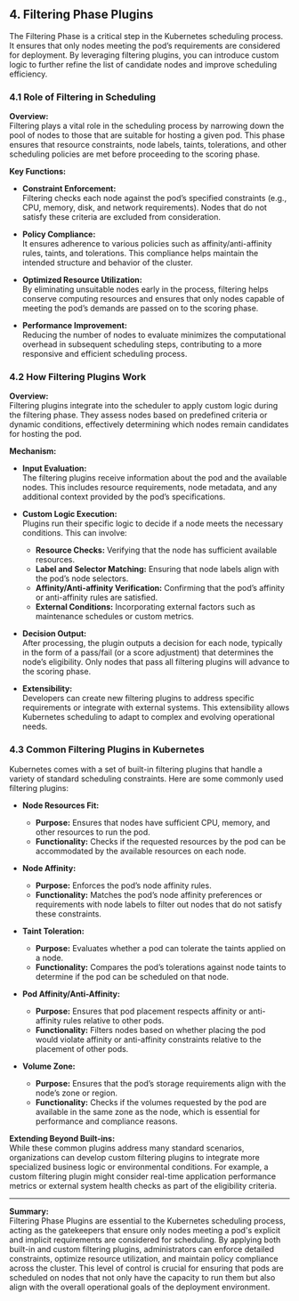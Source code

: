## 4. Filtering Phase Plugins

The Filtering Phase is a critical step in the Kubernetes scheduling process. It ensures that only nodes meeting the pod’s requirements are considered for deployment. By leveraging filtering plugins, you can introduce custom logic to further refine the list of candidate nodes and improve scheduling efficiency.

### 4.1 Role of Filtering in Scheduling

**Overview:**  
Filtering plays a vital role in the scheduling process by narrowing down the pool of nodes to those that are suitable for hosting a given pod. This phase ensures that resource constraints, node labels, taints, tolerations, and other scheduling policies are met before proceeding to the scoring phase.

**Key Functions:**

- **Constraint Enforcement:**  
  Filtering checks each node against the pod’s specified constraints (e.g., CPU, memory, disk, and network requirements). Nodes that do not satisfy these criteria are excluded from consideration.

- **Policy Compliance:**  
  It ensures adherence to various policies such as affinity/anti-affinity rules, taints, and tolerations. This compliance helps maintain the intended structure and behavior of the cluster.

- **Optimized Resource Utilization:**  
  By eliminating unsuitable nodes early in the process, filtering helps conserve computing resources and ensures that only nodes capable of meeting the pod’s demands are passed on to the scoring phase.

- **Performance Improvement:**  
  Reducing the number of nodes to evaluate minimizes the computational overhead in subsequent scheduling steps, contributing to a more responsive and efficient scheduling process.

### 4.2 How Filtering Plugins Work

**Overview:**  
Filtering plugins integrate into the scheduler to apply custom logic during the filtering phase. They assess nodes based on predefined criteria or dynamic conditions, effectively determining which nodes remain candidates for hosting the pod.

**Mechanism:**

- **Input Evaluation:**  
  The filtering plugins receive information about the pod and the available nodes. This includes resource requirements, node metadata, and any additional context provided by the pod’s specifications.

- **Custom Logic Execution:**  
  Plugins run their specific logic to decide if a node meets the necessary conditions. This can involve:
  - **Resource Checks:** Verifying that the node has sufficient available resources.
  - **Label and Selector Matching:** Ensuring that node labels align with the pod’s node selectors.
  - **Affinity/Anti-affinity Verification:** Confirming that the pod’s affinity or anti-affinity rules are satisfied.
  - **External Conditions:** Incorporating external factors such as maintenance schedules or custom metrics.

- **Decision Output:**  
  After processing, the plugin outputs a decision for each node, typically in the form of a pass/fail (or a score adjustment) that determines the node’s eligibility. Only nodes that pass all filtering plugins will advance to the scoring phase.

- **Extensibility:**  
  Developers can create new filtering plugins to address specific requirements or integrate with external systems. This extensibility allows Kubernetes scheduling to adapt to complex and evolving operational needs.

### 4.3 Common Filtering Plugins in Kubernetes

Kubernetes comes with a set of built-in filtering plugins that handle a variety of standard scheduling constraints. Here are some commonly used filtering plugins:

- **Node Resources Fit:**  
  - **Purpose:** Ensures that nodes have sufficient CPU, memory, and other resources to run the pod.
  - **Functionality:** Checks if the requested resources by the pod can be accommodated by the available resources on each node.

- **Node Affinity:**  
  - **Purpose:** Enforces the pod’s node affinity rules.
  - **Functionality:** Matches the pod’s node affinity preferences or requirements with node labels to filter out nodes that do not satisfy these constraints.

- **Taint Toleration:**  
  - **Purpose:** Evaluates whether a pod can tolerate the taints applied on a node.
  - **Functionality:** Compares the pod’s tolerations against node taints to determine if the pod can be scheduled on that node.

- **Pod Affinity/Anti-Affinity:**  
  - **Purpose:** Ensures that pod placement respects affinity or anti-affinity rules relative to other pods.
  - **Functionality:** Filters nodes based on whether placing the pod would violate affinity or anti-affinity constraints relative to the placement of other pods.

- **Volume Zone:**  
  - **Purpose:** Ensures that the pod’s storage requirements align with the node’s zone or region.
  - **Functionality:** Checks if the volumes requested by the pod are available in the same zone as the node, which is essential for performance and compliance reasons.

**Extending Beyond Built-ins:**  
While these common plugins address many standard scenarios, organizations can develop custom filtering plugins to integrate more specialized business logic or environmental conditions. For example, a custom filtering plugin might consider real-time application performance metrics or external system health checks as part of the eligibility criteria.

---

**Summary:**  
Filtering Phase Plugins are essential to the Kubernetes scheduling process, acting as the gatekeepers that ensure only nodes meeting a pod's explicit and implicit requirements are considered for scheduling. By applying both built-in and custom filtering plugins, administrators can enforce detailed constraints, optimize resource utilization, and maintain policy compliance across the cluster. This level of control is crucial for ensuring that pods are scheduled on nodes that not only have the capacity to run them but also align with the overall operational goals of the deployment environment.